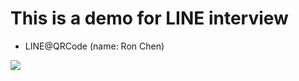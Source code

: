 # This is a demo for LINE interview
- LINE@QRCode (name: Ron Chen)

![](https://i.imgur.com/3LcYaTu.png)